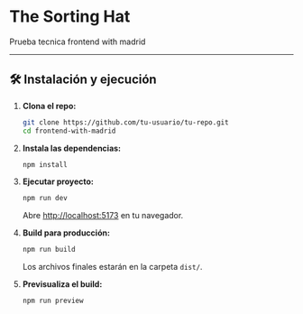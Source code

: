 # The Sorting Hat

Prueba tecnica frontend with madrid

---

## 🛠️ Instalación y ejecución

1. **Clona el repo:**

   ```sh
   git clone https://github.com/tu-usuario/tu-repo.git
   cd frontend-with-madrid
   ```

2. **Instala las dependencias:**

   ```sh
   npm install
   ```

3. **Ejecutar proyecto:**

   ```sh
   npm run dev
   ```

   Abre [http://localhost:5173](http://localhost:5173) en tu navegador.

4. **Build para producción:**

   ```sh
   npm run build
   ```

   Los archivos finales estarán en la carpeta `dist/`.

5. **Previsualiza el build:**

   ```sh
   npm run preview
   ```